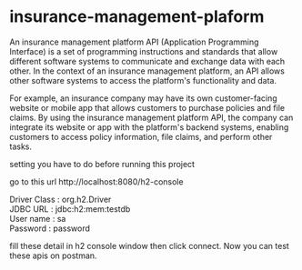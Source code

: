 # insurance-management-plaform

An insurance management platform API (Application Programming Interface) is a set of programming instructions and standards that allow different software systems to communicate and exchange data with each other. In the context of an insurance management platform, an API allows other software systems to access the platform's functionality and data.

For example, an insurance company may have its own customer-facing website or mobile app that allows customers to purchase policies and file claims. By using the insurance management platform API, the company can integrate its website or app with the platform's backend systems, enabling customers to access policy information, file claims, and perform other tasks.

setting you have to do before running this project

go to this url http://localhost:8080/h2-console<br>

Driver Class : org.h2.Driver<br>
JDBC URL     : jdbc:h2:mem:testdb<br>
User name    : sa<br>
Password     : password<br>

fill these detail in h2 console window then click connect.
Now you can test these apis on postman.
